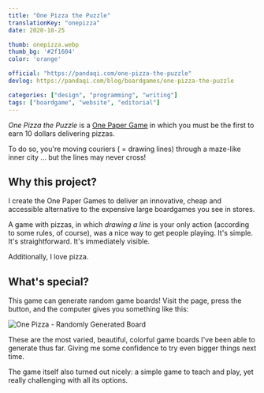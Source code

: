 ```yaml
---
title: "One Pizza the Puzzle"
translationKey: "onepizza"
date: 2020-10-25

thumb: onepizza.webp
thumb_bg: '#2f1604'
color: 'orange'

official: "https://pandaqi.com/one-pizza-the-puzzle"
devlog: https://pandaqi.com/blog/boardgames/one-pizza-the-puzzle

categories: ["design", "programming", "writing"]
tags: ["boardgame", "website", "editorial"]
---
```


_One Pizza the Puzzle_ is a [One Paper Game](/en/design/boardgame/one-paper-games) in which you must be the first to earn 10 dollars delivering pizzas.

To do so, you're moving couriers ( = drawing lines) through a maze-like inner city ... but the lines may never cross!

## Why this project?
I create the One Paper Games to deliver an innovative, cheap and accessible alternative to the expensive large boardgames you see in stores. 

A game with pizzas, in which _drawing a line_ is your only action (according to some rules, of course), was a nice way to get people playing. It's simple. It's straightforward. It's immediately visible.

Additionally, I love pizza.

## What's special?
This game can generate random game boards! Visit the page, press the button, and the computer gives you something like this:

![One Pizza - Randomly Generated Board](onepizza-map.webp)

These are the most varied, beautiful, colorful game boards I've been able to generate thus far. Giving me some confidence to try even bigger things next time. 

The game itself also turned out nicely: a simple game to teach and play, yet really challenging with all its options.